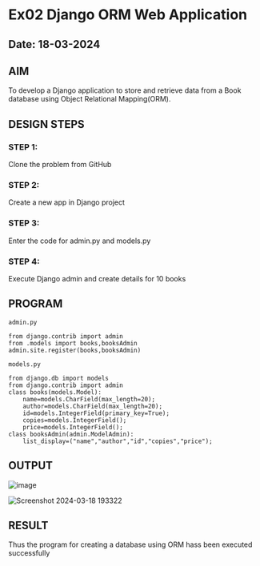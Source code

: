 # Ex02 Django ORM Web Application
## Date: 18-03-2024

## AIM
To develop a Django application to store and retrieve data from a Book database using Object Relational Mapping(ORM).


## DESIGN STEPS

### STEP 1:
Clone the problem from GitHub

### STEP 2:
Create a new app in Django project

### STEP 3:
Enter the code for admin.py and models.py

### STEP 4:
Execute Django admin and create details for 10 books

## PROGRAM
```
admin.py

from django.contrib import admin
from .models import books,booksAdmin
admin.site.register(books,booksAdmin)

models.py

from django.db import models
from django.contrib import admin
class books(models.Model):
	name=models.CharField(max_length=20);
	author=models.CharField(max_length=20);
	id=models.IntegerField(primary_key=True);
	copies=models.IntegerField();
	price=models.IntegerField();
class booksAdmin(admin.ModelAdmin):
	list_display=("name","author","id","copies","price");
```

## OUTPUT





![image](https://github.com/karthik-2106/ORM/assets/150319557/5ebc3fef-00b6-4793-8539-65076eaf86b5)

![Screenshot 2024-03-18 193322](https://github.com/karthik-2106/ORM/assets/150319557/53e8dcaa-cfa2-414b-a462-a911552338a6)

## RESULT
Thus the program for creating a database using ORM hass been executed successfully
